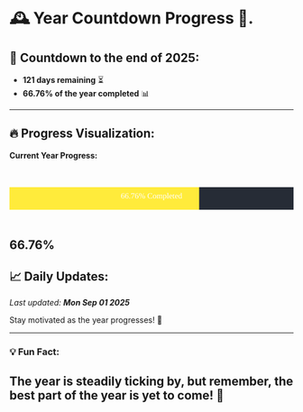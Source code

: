 
# &#x1F570; **Year Countdown Progress** &#x1F389;.

## &#x1F4C5; Countdown to the end of 2025:
- **121 days remaining** &#x23F3;
- **66.76% of the year completed** &#x1F4CA;

---

## &#x1F525; **Progress Visualization**:

**Current Year Progress:**

<br><br>
![Progress Bar](https://raw.githubusercontent.com/dayanidigv/year-countdown-progress/main/progress-bar.svg)
<br><br>

**66.76%**
---

## &#x1F4C8; **Daily Updates**:

_Last updated: **Mon Sep 01 2025**_

Stay motivated as the year progresses! &#x1F680;

--- 

### &#x1F4A1; **Fun Fact:**
The year is steadily ticking by, but remember, the best part of the year is yet to come! &#x1F31F;
---
